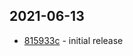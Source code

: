 ## 2021-06-13

- [815933c](https://github.com/craigahobbs/markdown-app/commit/815933c) - initial release
